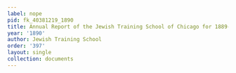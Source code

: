 ```yaml
---
label: nope
pid: fk_40381219_1890
title: Annual Report of the Jewish Training School of Chicago for 1889-90
year: '1890'
author: Jewish Training School
order: '397'
layout: single
collection: documents
---
```

